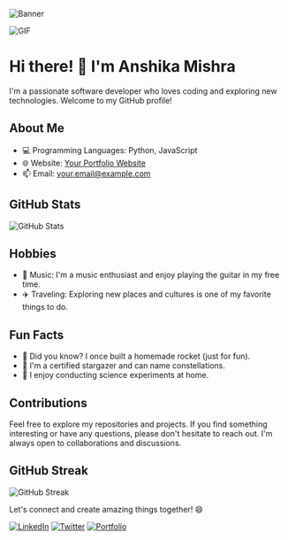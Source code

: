 <!-- Banner -->
![Banner]([https://your-image-url.com/your-banner-image.png](https://www.canva.com/design/DAFuCYai-PI/NH-QPhiLHtIX9Jn_mCjA5w/edit?utm_content=DAFuCYai-PI&utm_campaign=designshare&utm_medium=link2&utm_source=sharebutton))

<!-- GIF -->
![GIF](https://your-image-url.com/your-animated-gif.gif)

# Hi there! 👋 I'm Anshika Mishra

I'm a passionate software developer who loves coding and exploring new technologies. Welcome to my GitHub profile!

## About Me

- 💻 Programming Languages: Python, JavaScript
- 🌐 Website: [Your Portfolio Website](https://your-portfolio-website.com)
- 📫 Email: your.email@example.com

## GitHub Stats

![GitHub Stats](https://github-readme-stats.vercel.app/api?username=anshika0912&show_icons=true&count_private=true&theme=dark)

## Hobbies

- 🎵 Music: I'm a music enthusiast and enjoy playing the guitar in my free time.
- ✈️ Traveling: Exploring new places and cultures is one of my favorite things to do.

## Fun Facts

- 🚀 Did you know? I once built a homemade rocket (just for fun).
- 🌟 I'm a certified stargazer and can name constellations.
- 🧪 I enjoy conducting science experiments at home.

## Contributions

Feel free to explore my repositories and projects. If you find something interesting or have any questions, please don't hesitate to reach out. I'm always open to collaborations and discussions.

## GitHub Streak

![GitHub Streak](https://github-readme-streak-stats.herokuapp.com/?user=your-username&theme=dark)

Let's connect and create amazing things together! 😄

[![LinkedIn](https://img.shields.io/badge/-LinkedIn-0A66C2?style=for-the-badge&logo=linkedin&logoColor=white)](https://www.linkedin.com/in/your-linkedin-profile)
[![Twitter](https://img.shields.io/badge/-Twitter-1DA1F2?style=for-the-badge&logo=twitter&logoColor=white)](https://twitter.com/your-twitter-profile)
[![Portfolio](https://img.shields.io/badge/-Portfolio-007ACC?style=for-the-badge&logo=portfolio&logoColor=white)](https://your-portfolio-website.com)

